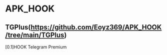 # APK_HOOK   
## TGPlus(https://github.com/Eoyz369/APK_HOOK/tree/main/TGPlus)   
[0.1]HOOK Telegram Premium

